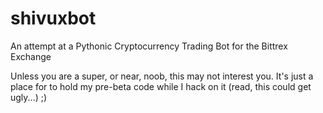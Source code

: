 # shivuxbot
An attempt at a Pythonic Cryptocurrency Trading Bot for the Bittrex Exchange

Unless you are a super, or near, noob, this may not interest you. It's just a place for to hold my pre-beta code while I hack on it (read, this could get ugly...) ;)
